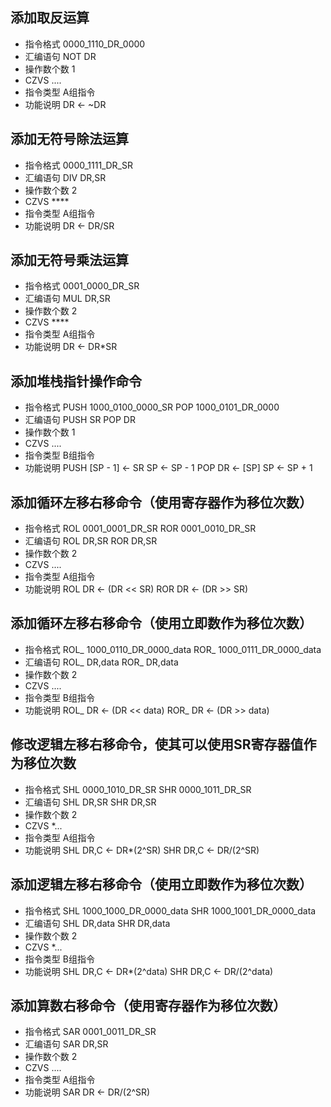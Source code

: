 ## 添加取反运算
* 指令格式 0000_1110_DR_0000
* 汇编语句 NOT DR
* 操作数个数 1
* CZVS ....
* 指令类型 A组指令
* 功能说明 DR <- ~DR

## 添加无符号除法运算
* 指令格式 0000_1111_DR_SR
* 汇编语句 DIV DR,SR
* 操作数个数 2
* CZVS ****
* 指令类型 A组指令
* 功能说明 DR <- DR/SR

## 添加无符号乘法运算
* 指令格式 0001_0000_DR_SR
* 汇编语句 MUL DR,SR
* 操作数个数 2
* CZVS ****
* 指令类型 A组指令
* 功能说明 DR <- DR*SR

## 添加堆栈指针操作命令
* 指令格式 PUSH 1000_0100_0000_SR   POP 1000_0101_DR_0000
* 汇编语句 PUSH SR          POP DR
* 操作数个数 1
* CZVS ....
* 指令类型 B组指令
* 功能说明 PUSH [SP - 1] <- SR      SP <- SP - 1
           POP  DR <- [SP]      SP <- SP + 1

## 添加循环左移右移命令（使用寄存器作为移位次数）
* 指令格式 ROL 0001_0001_DR_SR   ROR 0001_0010_DR_SR
* 汇编语句 ROL DR,SR             ROR DR,SR
* 操作数个数 2
* CZVS ....
* 指令类型 A组指令
* 功能说明  ROL DR <- (DR << SR)    ROR DR <- (DR >> SR)

## 添加循环左移右移命令（使用立即数作为移位次数）
* 指令格式 ROL_ 1000_0110_DR_0000_data   ROR_ 1000_0111_DR_0000_data
* 汇编语句 ROL_ DR,data                     ROR_ DR,data
* 操作数个数 2
* CZVS ....
* 指令类型 B组指令
* 功能说明  ROL_ DR <- (DR << data)    ROR_ DR <- (DR >> data)

## 修改逻辑左移右移命令，使其可以使用SR寄存器值作为移位次数
* 指令格式 SHL 0000_1010_DR_SR   SHR 0000_1011_DR_SR
* 汇编语句 SHL DR,SR                    SHR DR,SR
* 操作数个数 2
* CZVS *...
* 指令类型 A组指令
* 功能说明  SHL DR,C <- DR*(2^SR)    SHR DR,C <- DR/(2^SR)

## 添加逻辑左移右移命令（使用立即数作为移位次数）
* 指令格式 SHL 1000_1000_DR_0000_data   SHR 1000_1001_DR_0000_data
* 汇编语句 SHL DR,data                    SHR DR,data
* 操作数个数 2
* CZVS *...
* 指令类型 B组指令
* 功能说明  SHL DR,C <- DR*(2^data)    SHR DR,C <- DR/(2^data)

## 添加算数右移命令（使用寄存器作为移位次数）
* 指令格式 SAR 0001_0011_DR_SR
* 汇编语句 SAR DR,SR
* 操作数个数 2
* CZVS ....
* 指令类型 A组指令
* 功能说明  SAR DR <- DR/(2^SR)
